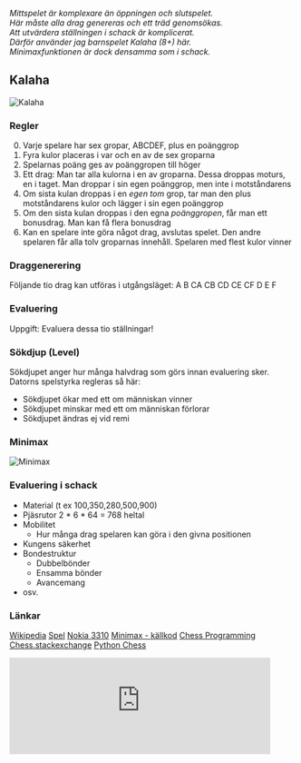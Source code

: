 *Mittspelet är komplexare än öppningen och slutspelet.  
Här måste alla drag genereras och ett träd genomsökas.  
Att utvärdera ställningen i schack är komplicerat.  
Därför använder jag barnspelet Kalaha (8+) här.  
Minimaxfunktionen är dock densamma som i schack.*

## Kalaha

![Kalaha](_kalaha.jpg)

### Regler

0. Varje spelare har sex gropar, ABCDEF, plus en poänggrop
1. Fyra kulor placeras i var och en av de sex groparna
2. Spelarnas poäng ges av poänggropen till höger
3. Ett drag: Man tar alla kulorna i en av groparna. Dessa droppas moturs, en i taget. Man droppar i sin egen poänggrop, men inte i motståndarens 
4. Om sista kulan droppas i en *egen* *tom* grop, tar man den plus motståndarens kulor och lägger i sin egen poänggrop     
5. Om den sista kulan droppas i den egna *poänggropen*, får man ett bonusdrag. Man kan få flera bonusdrag
6. Kan en spelare inte göra något drag, avslutas spelet. Den andre spelaren får alla tolv groparnas innehåll. Spelaren med flest kulor vinner

### Draggenerering

Följande tio drag kan utföras i utgångsläget:
A B CA CB CD CE CF D E F 

### Evaluering

Uppgift: Evaluera dessa tio ställningar!

### Sökdjup (Level)

Sökdjupet anger hur många halvdrag som görs innan evaluering sker.
Datorns spelstyrka regleras så här:
* Sökdjupet ökar med ett om människan vinner
* Sökdjupet minskar med ett om människan förlorar
* Sökdjupet ändras ej vid remi

### Minimax 

![Minimax](_minimax.png)

### Evaluering i schack

* Material (t ex 100,350,280,500,900)
* Pjäsrutor
	2 * 6 * 64 = 768 heltal
* Mobilitet
	* Hur många drag spelaren kan göra i den givna positionen
* Kungens säkerhet
* Bondestruktur
	* Dubbelbönder
	* Ensamma bönder
	* Avancemang
* osv.

### Länkar

[Wikipedia](https://en.wikipedia.org/wiki/Kalah)
[Spel](https://christernilsson.github.io/Lab/2019/118-Kalaha/)
[Nokia 3310](https://youtube.com/clip/Ugkxax12m2ISro9LvHjkgzt_ZY9GwCM0f3Vh?si=J4J9fmi1io-Wgexb)
[Minimax - källkod](https://github.com/ChristerNilsson/Lab/blob/master/2019/118-Kalaha/coffee/minimax.coffee)
[Chess Programming](https://www.chessprogramming.org/Main_Page)
[Chess.stackexchange](https://chess.stackexchange.com)
[Python Chess](https://python-chess.readthedocs.io/en/latest)

<iframe src="https://christernilsson.github.io/2024/118-Kalaha/?scale=0.5" title="Kalaha" style="border:0; width:460px; height:170px;"></iframe>
